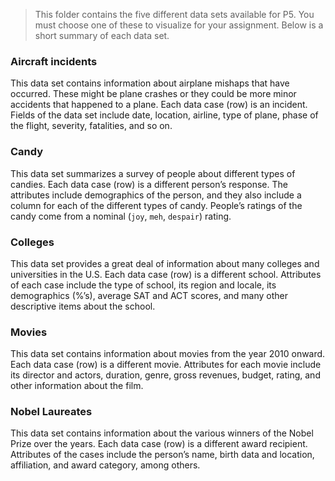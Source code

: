 > This folder contains the five different data sets available for P5. You must choose one of these to visualize for your assignment. Below is a short summary of each data set.

### Aircraft incidents

This data set contains information about airplane mishaps that have occurred. These might be plane crashes or they could be more minor accidents that happened to a plane. Each data case (row) is an incident. Fields of the data set include date, location, airline, type of plane, phase of the flight, severity, fatalities, and so on.

### Candy

This data set summarizes a survey of people about different types of candies. Each data case (row) is a different person’s response. The attributes include demographics of the person, and they also include a column for each of the different types of candy. People’s ratings of the candy come from a nominal (`joy`, `meh`, `despair`) rating.

### Colleges

This data set provides a great deal of information about many colleges and universities in the U.S. Each data case (row) is a different school. Attributes of each case include the type of school, its region and locale, its demographics (%’s), average SAT and ACT scores, and many other descriptive items about the school.

### Movies

This data set contains information about movies from the year 2010 onward. Each data case (row) is a different movie. Attributes for each movie include its director and actors, duration, genre, gross revenues, budget, rating, and other information about the film.


### Nobel Laureates

This data set contains information about the various winners of the Nobel Prize over the years. Each data case (row) is a different award recipient. Attributes of the cases include the person’s name, birth data and location, affiliation, and award category, among others.
